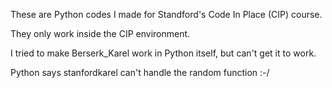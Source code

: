 These are Python codes I made for Standford's Code In Place (CIP) course.

They only work inside the CIP environment.

I tried to make Berserk_Karel work in Python itself, but can't get it to work.

Python says stanfordkarel can't handle the random function :-/
